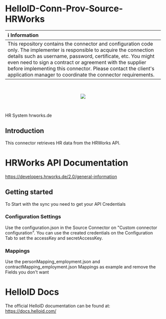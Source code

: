 # HelloID-Conn-Prov-Source-HRWorks

| :information_source: Information |
|:---------------------------|
| This repository contains the connector and configuration code only. The implementer is responsible to acquire the connection details such as username, password, certificate, etc. You might even need to sign a contract or agreement with the supplier before implementing this connector. Please contact the client's application manager to coordinate the connector requirements.       |
<br />
<p align="center">
  <img src="https://www.tools4ever.nl/connector-logos/hrworks-logo.png">
</p>
<br />

HR System hrworks.de

## Introduction

This connector retrieves HR data from the HRWorks API.

# HRWorks API Documentation
https://developers.hrworks.de/2.0/general-information

## Getting started
To Start with the sync you need to get your API Credentials

### Configuration Settings
Use the configuration.json in the Source Connector on "Custom connector configuration". You can use the created credentials on the Configuration Tab to set the accessKey and secretAccessKey.

### Mappings
Use the personMapping_employment.json and contractMapping_employment.json Mappings as example and remove the Fields you don't want

# HelloID Docs
The official HelloID documentation can be found at: https://docs.helloid.com/
